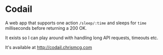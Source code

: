 # Codail

A web app that supports one action `/sleep/:time` and sleeps for `time`
milliseconds before returning a 200 OK.

It exists so I can play around with handling long API requests, timeouts etc.

It's available at http://codail.chrismcg.com
